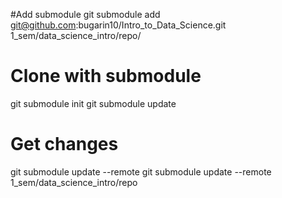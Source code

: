 #Add submodule
git submodule add git@github.com:bugarin10/Intro_to_Data_Science.git 1_sem/data_science_intro/repo/

# Clone with submodule
git submodule init
git submodule update

# Get changes
git submodule update --remote
git submodule update --remote 1_sem/data_science_intro/repo
